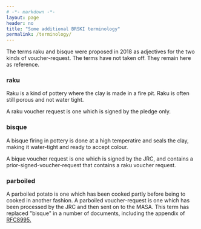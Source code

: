 ```yaml
---
# -*- markdown -*-
layout: page
header: no
title: "Some additional BRSKI terminology"
permalink: /terminology/
---
```


The terms raku and bisque were proposed in 2018 as adjectives for the two kinds of voucher-request.
The terms have not taken off.
They remain here as reference.

### <a name="rake" />raku

Raku is a kind of pottery where the clay is made in a fire pit.
Raku is often still porous and not water tight.

A raku voucher request is one which is signed by the pledge only.

### <a name="bisque" />bisque

A bisque firing in pottery is done at a high temperatire and seals the clay,
making it water-tight and ready to accept colour.

A bique voucher request is one which is signed by the JRC, and contains a
prior-signed-voucher-request that contains a raku voucher request.

### <a name="parboiled" />parboiled

A parboiled potato is one which has been cooked partly before being to cooked in another fashion.
A parboiled voucher-request is one which has been processed by the JRC and then sent on
to the MASA.
This term has replaced "bisque" in a number of documents, including the appendix of <a href="/rfc8995">RFC8995.</a>




